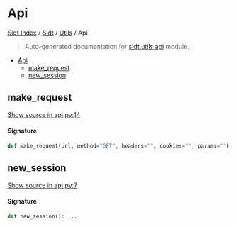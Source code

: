 # Api

[Sidt Index](../../README.md#sidt-index) / [Sidt](../index.md#sidt) / [Utils](./index.md#utils) / Api

> Auto-generated documentation for [sidt.utils.api](../../../sidt/utils/api.py) module.

- [Api](#api)
  - [make_request](#make_request)
  - [new_session](#new_session)

## make_request

[Show source in api.py:14](../../../sidt/utils/api.py#L14)

#### Signature

```python
def make_request(url, method="GET", headers="", cookies="", params=""): ...
```



## new_session

[Show source in api.py:7](../../../sidt/utils/api.py#L7)

#### Signature

```python
def new_session(): ...
```